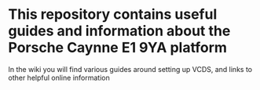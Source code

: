 # This repository contains useful guides and information about the Porsche Caynne E1 9YA platform

In the wiki you will find various guides around setting up VCDS, and links to other helpful online information
